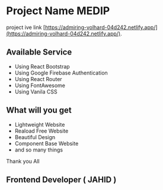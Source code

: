 # Project Name MEDIP 

project ive link [https://admiring-volhard-04d242.netlify.app/](https://admiring-volhard-04d242.netlify.app/).

## Available Service

* Using React Bootstrap
* Using Google Firebase Authentication
* Using React Router
* Using FontAwesome 
* Using Vanila CSS

## What will you get

- Lightweight Website
- Reaload Free Website
- Beautiful Design
- Component Base Website
- and so many things 


Thank you All 

## Frontend Developer ( JAHID ) 
